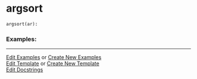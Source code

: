 # <a id="McUtils.Numputils.SetOps.argsort">argsort</a>

```python
argsort(ar): 
```
 

### Examples: 



___

[Edit Examples](https://github.com/McCoyGroup/McUtils/edit/edit/ci/examples/ci/docs/McUtils/Numputils/SetOps/argsort.md) or 
[Create New Examples](https://github.com/McCoyGroup/McUtils/new/edit/?filename=ci/examples/ci/docs/McUtils/Numputils/SetOps/argsort.md) <br/>
[Edit Template](https://github.com/McCoyGroup/McUtils/edit/edit/ci/docs/ci/docs/McUtils/Numputils/SetOps/argsort.md) or 
[Create New Template](https://github.com/McCoyGroup/McUtils/new/edit/?filename=ci/docs/templates/ci/docs/McUtils/Numputils/SetOps/argsort.md) <br/>
[Edit Docstrings](https://github.com/McCoyGroup/McUtils/edit/edit/McUtils/Numputils/SetOps.py?message=Update%20Docs)